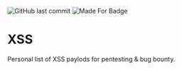 ![GitHub last commit](https://img.shields.io/github/last-commit/kulichr/XSS?style=for-the-badge) ![Made For Badge](https://img.shields.io/badge/Made%20for-SOC%20analyst-success?style=for-the-badge)
# XSS
Personal list of XSS paylods for pentesting & bug bounty.
